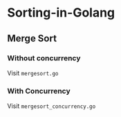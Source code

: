 # Sorting-in-Golang

## Merge Sort

### Without concurrency

Visit `mergesort.go`

### With Concurrency

Visit `mergesort_concurrency.go`